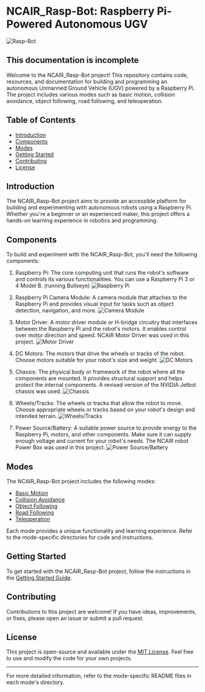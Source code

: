 # NCAIR_Rasp-Bot: Raspberry Pi-Powered Autonomous UGV

![Rasp-Bot](images/raspbot.jpg)

## This documentation is incomplete 

Welcome to the NCAIR_Rasp-Bot project! This repository contains code, resources, and documentation for building and programming an autonomous Unmanned Ground Vehicle (UGV) powered by a Raspberry Pi. The project includes various modes such as basic motion, collision avoidance, object following, road following, and teleoperation.

## Table of Contents

- [Introduction](#introduction)
- [Components](#components)
- [Modes](#modes)
- [Getting Started](#getting-started)
- [Contributing](#contributing)
- [License](#license)

## Introduction

The NCAIR_Rasp-Bot project aims to provide an accessible platform for building and experimenting with autonomous robots using a Raspberry Pi. Whether you're a beginner or an experienced maker, this project offers a hands-on learning experience in robotics and programming.

## Components

To build and experiment with the NCAIR_Rasp-Bot, you'll need the following components:

1. Raspberry Pi: The core computing unit that runs the robot's software and controls its various functionalities. You can use a Raspberry Pi 3 or 4 Model B. (running Bullseye)
   ![Raspberry Pi](images/raspberry_pi.jpg)

2. Raspberry Pi Camera Module: A camera module that attaches to the Raspberry Pi and provides visual input for tasks such as object detection, navigation, and more.
   ![Camera Module](images/camera_module.jpg)

3. Motor Driver: A motor driver module or H-bridge circuitry that interfaces between the Raspberry Pi and the robot's motors. It enables control over motor direction and speed. NCAIR Motor Driver was used in this project.
   ![Motor Driver](images/motor_driver.jpg)

4. DC Motors: The motors that drive the wheels or tracks of the robot. Choose motors suitable for your robot's size and weight.
   ![DC Motors](images/dc_motors.jpg)

5. Chassis: The physical body or framework of the robot where all the components are mounted. It provides structural support and helps protect the internal components. A revised version of the NVIDIA Jetbot chassis was used.
   ![Chassis](images/chassis.jpg)

6. Wheels/Tracks: The wheels or tracks that allow the robot to move. Choose appropriate wheels or tracks based on your robot's design and intended terrain.
   ![Wheels/Tracks](images/wheels_tracks.jpg)

7. Power Source/Battery: A suitable power source to provide energy to the Raspberry Pi, motors, and other components. Make sure it can supply enough voltage and current for your robot's needs. The NCAIR robot Power Box was used in this project.
   ![Power Source/Battery](images/power_source.jpg)

## Modes

The NCAIR_Rasp-Bot project includes the following modes:

- [Basic Motion](basic_motion/readme.md)
- [Collision Avoidance](collision_avoidance/readme.md)
- [Object Following](object_following/readme.md)
- [Road Following](road_following/readme.md)
- [Teleoperation](teleoperation/readme.md)

Each mode provides a unique functionality and learning experience. Refer to the mode-specific directories for code and instructions.

## Getting Started

To get started with the NCAIR_Rasp-Bot project, follow the instructions in the [Getting Started Guide](GettingStarted.md).

## Contributing

Contributions to this project are welcome! If you have ideas, improvements, or fixes, please open an issue or submit a pull request.

## License

This project is open-source and available under the [MIT License](LICENSE). Feel free to use and modify the code for your own projects.

---

For more detailed information, refer to the mode-specific README files in each mode's directory.
